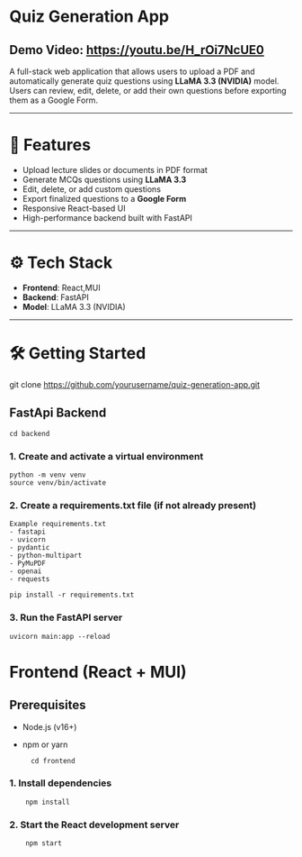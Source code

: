 # Quiz Generation App
## Demo Video: https://youtu.be/H_rOi7NcUE0


A full-stack web application that allows users to upload a PDF and automatically generate quiz questions using **LLaMA 3.3 (NVIDIA)** model. Users can review, edit, delete, or add their own questions before exporting them as a Google Form.

---

# 🧠 Features

- Upload lecture slides or documents in PDF format
- Generate MCQs questions using **LLaMA 3.3** 
- Edit, delete, or add custom questions
- Export finalized questions to a **Google Form**
- Responsive React-based UI
- High-performance backend built with FastAPI

---
# ⚙️ Tech Stack

- **Frontend**: React,MUI
- **Backend**: FastAPI
- **Model**: LLaMA 3.3 (NVIDIA)

---
# 🛠️ Getting Started
git clone https://github.com/yourusername/quiz-generation-app.git

## FastApi Backend
    cd backend
### 1. Create and activate a virtual environment
    python -m venv venv
    source venv/bin/activate 

### 2. Create a requirements.txt file (if not already present)
    Example requirements.txt
    - fastapi
    - uvicorn
    - pydantic
    - python-multipart
    - PyMuPDF
    - openai 
    - requests

    pip install -r requirements.txt

### 3. Run the FastAPI server
    uvicorn main:app --reload

# Frontend (React + MUI)
## Prerequisites
- Node.js (v16+)
- npm or yarn

        cd frontend

### 1. Install dependencies
        npm install  

### 2. Start the React development server
        npm start    
